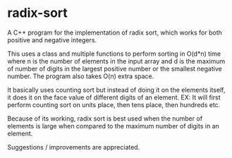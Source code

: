 # radix-sort
A C++ program for the implementation of radix sort, which works for both positive and negative integers.

This uses a class and multiple functions to perform sorting in O(d*n) time where n is the number of elements in the input array and d is the maximum of number of digits in the largest positive number or the smallest negative number.
The program also takes O(n) extra space.

It basically uses counting sort but instead of doing it on the elements itself, it does it on the face value of different digits of an element. 
EX: It will first perform counting sort on units place, then tens place, then hundreds etc.

Because of its working, radix sort is best used when the number of elements is large when compared to the maximum number of digits in an element.

Suggestions / improvements are appreciated.
